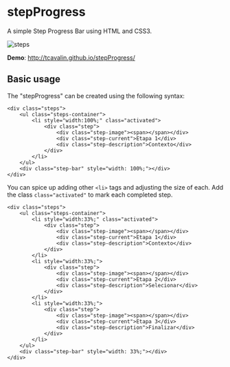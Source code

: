 # stepProgress
A simple Step Progress Bar using HTML and CSS3.

![steps](https://cloud.githubusercontent.com/assets/6153386/13013794/36805868-d198-11e5-9b2e-e1e3c4b87825.png)

**Demo**: http://tcavalin.github.io/stepProgress/

## Basic usage ##

The "stepProgress" can be created using the following syntax:

    <div class="steps">
        <ul class="steps-container">
            <li style="width:100%;" class="activated">
                <div class="step">
                    <div class="step-image"><span></span></div>
                    <div class="step-current">Etapa 1</div>
                    <div class="step-description">Contexto</div>
                </div>
            </li>
        </ul>
        <div class="step-bar" style="width: 100%;"></div>
    </div>

You can spice up adding other `<li>` tags and adjusting the size of each. Add the class `class="activated"` to mark each completed step.

    <div class="steps">
        <ul class="steps-container">
            <li style="width:33%;" class="activated">
                <div class="step">
                    <div class="step-image"><span></span></div>
                    <div class="step-current">Etapa 1</div>
                    <div class="step-description">Contexto</div>
                </div>
            </li>
            <li style="width:33%;">
                <div class="step">
                    <div class="step-image"><span></span></div>
                    <div class="step-current">Etapa 2</div>
                    <div class="step-description">Selecionar</div>
                </div>
            </li>
            <li style="width:33%;">
                <div class="step">
                    <div class="step-image"><span></span></div>
                    <div class="step-current">Etapa 3</div>
                    <div class="step-description">Finalizar</div>
                </div>
            </li>
        </ul>
        <div class="step-bar" style="width: 33%;"></div>
    </div>
